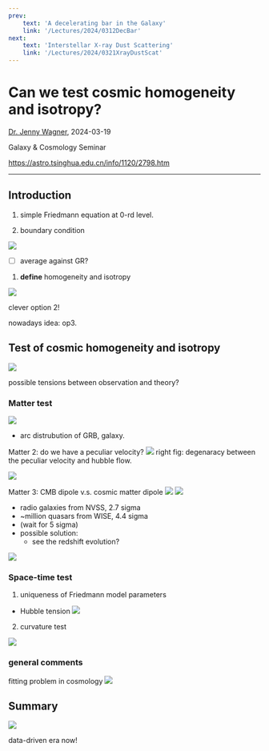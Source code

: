 ```yaml
---
prev: 
    text: 'A decelerating bar in the Galaxy'
    link: '/Lectures/2024/0312DecBar'
next: 
    text: 'Interstellar X-ray Dust Scattering'
    link: '/Lectures/2024/0321XrayDustScat'
---
```


# Can we test cosmic homogeneity and isotropy?

[Dr. Jenny Wagner](https://thegravitygrinch.blogspot.com), 2024-03-19

Galaxy & Cosmology Seminar

https://astro.tsinghua.edu.cn/info/1120/2798.htm

---

## Introduction

1. simple Friedmann equation at 0-rd level.

2. boundary condition 

![](image.png)

- [ ] average against GR?

1. **define**  homogeneity and isotropy

![](image-1.png)

clever option 2!

nowadays idea: op3.

## Test of cosmic homogeneity and isotropy

![](image-2.png)

possible tensions between observation and theory?

### Matter test 

![](image-3.png)

- arc distrubution of GRB, galaxy. 

Matter 2: do we have a peculiar velocity?
![](image-4.png)
right fig: degenaracy between the peculiar velocity and hubble flow.

![](image-5.png)

Matter 3: CMB dipole v.s. cosmic matter dipole 
![](image-6.png)
![](image-7.png)

- radio galaxies from NVSS, 2.7 sigma 
- ~million quasars from WISE, 4.4 sigma 
- (wait for 5 sigma)
- possible solution:
  - see the redshift evolution?

![](image-8.png)

### Space-time test

1. uniqueness of Friedmann model parameters 

- Hubble tension ![](image-9.png)

2. curvature test 

![](image-10.png)

### general comments

fitting problem in cosmology 
![](image-11.png)

## Summary

![](image-12.png)

data-driven era now!